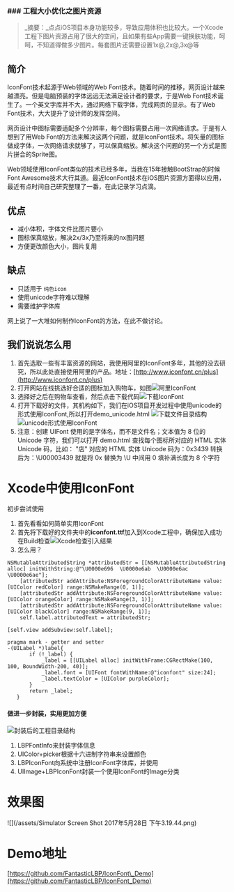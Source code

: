 ### \#\#\# 工程大小优化之图片资源

> _摘要：_点点iOS项目本身功能较多，导致应用体积也比较大。一个Xcode工程下图片资源占用了很大的空间，且如果有些App需要一键换肤功能，呵呵，不知道得做多少图片。每套图片还需要设置1x@,2x@,3x@等

## 简介

IconFont技术起源于Web领域的Web Font技术。随着时间的推移，网页设计越来越漂亮。但是电脑预装的字体远远无法满足设计者的要求，于是Web Font技术诞生了。一个英文字库并不大，通过网络下载字体，完成网页的显示。有了Web Font技术，大大提升了设计师的发挥空间。

网页设计中图标需要适配多个分辨率，每个图标需要占用一次网络请求。于是有人想到了用Web Font的方法来解决这两个问题，就是IconFont技术。将矢量的图标做成字体，一次网络请求就够了，可以保真缩放。解决这个问题的另一个方式是图片拼合的Sprite图。

Web领域使用IconFont类似的技术已经多年，当我在15年接触BootStrap的时候Font Awesome技术大行其道。最近IconFont技术在iOS图片资源方面得以应用，最近有点时间自己研究整理了一番，在此记录学习点滴。

## 优点

* 减小体积，字体文件比图片要小
* 图标保真缩放，解决2x/3x乃至将来的nx图问题
* 方便更改颜色大小，图片复用

## 缺点

* 只适用于
  `纯色icon`
* 使用unicode字符难以理解
* 需要维护字体库

网上说了一大堆如何制作IconFont的方法，在此不做讨论。

## 我们说说怎么用

1. 首先选取一些有丰富资源的网站，我使用阿里的IconFont多年，其他的没去研究，所以此处直接使用阿里的产品。地址：[http://www.iconfont.cn/plus](http://www.iconfont.cn/plus)
2. 打开网站在线挑选好合适的图标加入购物车，如图![阿里IconFont](https://raw.githubusercontent.com/FantasticLBP/iOSKonwledge-Kit/master/assets/屏幕快照%202017-05-28%20下午2.43.33.png "阿里IconFont")
3. 选择好之后在购物车查看，然后点击下载代码![下载IconFont](https://raw.githubusercontent.com/FantasticLBP/iOSKonwledge-Kit/master/assets/屏幕快照%202017-05-28%20下午2.43.48.png "下载IconFont")
4. 打开下载好的文件，其机构如下，我们在iOS项目开发过程中使用unicode的形式使用IconFont,所以打开demo\_unicode.html
![下载文件目录结构](https://raw.githubusercontent.com/FantasticLBP/iOSKonwledge-Kit/master/assets/屏幕快照%202017-05-28%20下午2.44.09.png "下载文件目录结构")
![unicode形式使用IconFont](https://raw.githubusercontent.com/FantasticLBP/iOSKonwledge-Kit/master/assets/屏幕快照%202017-05-28%20下午2.44.22.png "unicode形式使用IconFont")
5. 注意：创建 UIFont 使用的是字体名，而不是文件名；文本值为 8 位的 Unicode 字符，我们可以打开 demo.html 查找每个图标所对应的 HTML 实体 Unicode 码，比如： "店" 对应的 HTML 实体 Unicode 码为：0x3439 转换后为：\U00003439 就是将 0x 替换为 \U 中间用 0 填补满长度为 8 个字符

# Xcode中使用IconFont

初步尝试使用

1. 首先看看如何简单实用IconFont
2. 首先将下载好的文件夹中的**iconfont.ttf**加入到Xcode工程中，确保加入成功在Build检查![Xcode检查引入结果](https://raw.githubusercontent.com/FantasticLBP/iOSKonwledge-Kit/master/assets/屏幕快照%202017-05-28%20下午2.51.36.png "Xcode检查引入结果")
3. 怎么用？

```
NSMutableAttributedString *attributedStr = [[NSMutableAttributedString alloc] initWithString:@"\U0000e696  \U0000e6ab  \U0000e6ac  \U0000e6ae"];
    [attributedStr addAttribute:NSForegroundColorAttributeName value:[UIColor redColor] range:NSMakeRange(0, 1)];
    [attributedStr addAttribute:NSForegroundColorAttributeName value:[UIColor orangeColor] range:NSMakeRange(3, 1)];
    [attributedStr addAttribute:NSForegroundColorAttributeName value:[UIColor blackColor] range:NSMakeRange(9, 1)];
    self.label.attributedText = attributedStr;

[self.view addSubview:self.label];

pragma mark - getter and setter
-(UILabel *)label{
       if (!_label) {
           _label = [[UILabel alloc] initWithFrame:CGRectMake(100, 100, BoundWidth-200, 40)];
           _label.font = [UIFont fontWithName:@"iconfont" size:24];
           _label.textColor = [UIColor purpleColor];
       }
       return _label;
   }
```

#### 做进一步封装，实用更加方便

![封装后的工程目录结构](https://github.com/FantasticLBP/iOSKonwledge-Kit/raw/master/assets/屏幕快照%202017-05-28%20下午2.56.00.png "封装后的工程目录结构")

1. LBPFontInfo来封装字体信息
2. UIColor+picker根据十六进制字符串来设置颜色
3. LBPIconFont向系统中注册IconFont字体库，并使用
4. UIImage+LBPIconFont封装一个使用IconFont的Image分类

# 效果图

![](/assets/Simulator Screen Shot 2017年5月28日 下午3.19.44.png)





# Demo地址

[https://github.com/FantasticLBP/IconFont\_Demo](https://github.com/FantasticLBP/IconFont_Demo)

